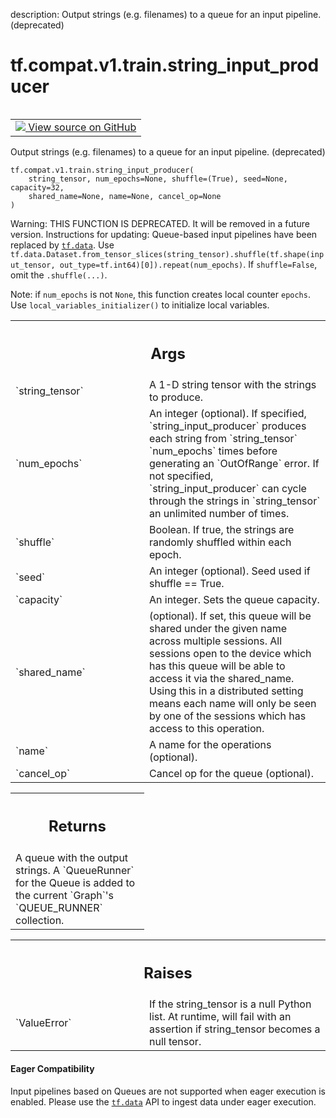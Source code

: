 description: Output strings (e.g. filenames) to a queue for an input pipeline. (deprecated)

<div itemscope itemtype="http://developers.google.com/ReferenceObject">
<meta itemprop="name" content="tf.compat.v1.train.string_input_producer" />
<meta itemprop="path" content="Stable" />
</div>

# tf.compat.v1.train.string_input_producer

<!-- Insert buttons and diff -->

<table class="tfo-notebook-buttons tfo-api nocontent" align="left">
<td>
  <a target="_blank" href="https://github.com/tensorflow/tensorflow/blob/r2.4/tensorflow/python/training/input.py#L205-L277">
    <img src="https://www.tensorflow.org/images/GitHub-Mark-32px.png" />
    View source on GitHub
  </a>
</td>
</table>



Output strings (e.g. filenames) to a queue for an input pipeline. (deprecated)

<pre class="devsite-click-to-copy prettyprint lang-py tfo-signature-link">
<code>tf.compat.v1.train.string_input_producer(
    string_tensor, num_epochs=None, shuffle=(True), seed=None, capacity=32,
    shared_name=None, name=None, cancel_op=None
)
</code></pre>



<!-- Placeholder for "Used in" -->

Warning: THIS FUNCTION IS DEPRECATED. It will be removed in a future version.
Instructions for updating:
Queue-based input pipelines have been replaced by <a href="../../../../tf/data.md"><code>tf.data</code></a>. Use `tf.data.Dataset.from_tensor_slices(string_tensor).shuffle(tf.shape(input_tensor, out_type=tf.int64)[0]).repeat(num_epochs)`. If `shuffle=False`, omit the `.shuffle(...)`.

Note: if `num_epochs` is not `None`, this function creates local counter
`epochs`. Use `local_variables_initializer()` to initialize local variables.

<!-- Tabular view -->
 <table class="responsive fixed orange">
<colgroup><col width="214px"><col></colgroup>
<tr><th colspan="2"><h2 class="add-link">Args</h2></th></tr>

<tr>
<td>
`string_tensor`
</td>
<td>
A 1-D string tensor with the strings to produce.
</td>
</tr><tr>
<td>
`num_epochs`
</td>
<td>
An integer (optional). If specified, `string_input_producer`
produces each string from `string_tensor` `num_epochs` times before
generating an `OutOfRange` error. If not specified,
`string_input_producer` can cycle through the strings in `string_tensor`
an unlimited number of times.
</td>
</tr><tr>
<td>
`shuffle`
</td>
<td>
Boolean. If true, the strings are randomly shuffled within each
epoch.
</td>
</tr><tr>
<td>
`seed`
</td>
<td>
An integer (optional). Seed used if shuffle == True.
</td>
</tr><tr>
<td>
`capacity`
</td>
<td>
An integer. Sets the queue capacity.
</td>
</tr><tr>
<td>
`shared_name`
</td>
<td>
(optional). If set, this queue will be shared under the given
name across multiple sessions. All sessions open to the device which has
this queue will be able to access it via the shared_name. Using this in
a distributed setting means each name will only be seen by one of the
sessions which has access to this operation.
</td>
</tr><tr>
<td>
`name`
</td>
<td>
A name for the operations (optional).
</td>
</tr><tr>
<td>
`cancel_op`
</td>
<td>
Cancel op for the queue (optional).
</td>
</tr>
</table>



<!-- Tabular view -->
 <table class="responsive fixed orange">
<colgroup><col width="214px"><col></colgroup>
<tr><th colspan="2"><h2 class="add-link">Returns</h2></th></tr>
<tr class="alt">
<td colspan="2">
A queue with the output strings.  A `QueueRunner` for the Queue
is added to the current `Graph`'s `QUEUE_RUNNER` collection.
</td>
</tr>

</table>



<!-- Tabular view -->
 <table class="responsive fixed orange">
<colgroup><col width="214px"><col></colgroup>
<tr><th colspan="2"><h2 class="add-link">Raises</h2></th></tr>

<tr>
<td>
`ValueError`
</td>
<td>
If the string_tensor is a null Python list.  At runtime,
will fail with an assertion if string_tensor becomes a null tensor.
</td>
</tr>
</table>




#### Eager Compatibility
Input pipelines based on Queues are not supported when eager execution is
enabled. Please use the <a href="../../../../tf/data.md"><code>tf.data</code></a> API to ingest data under eager execution.

